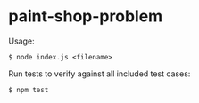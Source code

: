 # paint-shop-problem

Usage:
```
$ node index.js <filename>
```

Run tests to verify against all included test cases:
```
$ npm test
```
